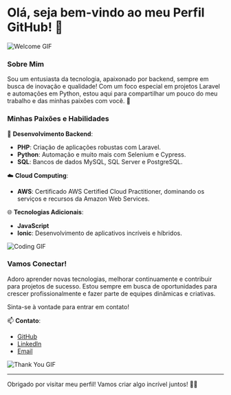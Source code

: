# Olá, seja bem-vindo ao meu Perfil GitHub! 👋

![Welcome GIF](https://media.giphy.com/media/v1.Y2lkPTc5MGI3NjExYmN1MzlyaG5hMmd1bTdpdmR3d2k1MGFmeDk5ZDg0NXdudnlzcmR2aCZlcD12MV9naWZzX3NlYXJjaCZjdD1n/YrZK1TSMNTNy1zhrd6/giphy.gif)

### Sobre Mim

Sou um entusiasta da tecnologia, apaixonado por backend, sempre em busca de inovação e qualidade! Com um foco especial em projetos Laravel e automações em Python, estou aqui para compartilhar um pouco do meu trabalho e das minhas paixões com você. 🎉

### Minhas Paixões e Habilidades

🚀 **Desenvolvimento Backend**:
- **PHP**: Criação de aplicações robustas com Laravel.
- **Python**: Automação e muito mais com Selenium e Cypress.
- **SQL**: Bancos de dados MySQL, SQL Server e PostgreSQL.

☁️ **Cloud Computing**:
- **AWS**: Certificado AWS Certified Cloud Practitioner, dominando os serviços e recursos da Amazon Web Services.

🌐 **Tecnologias Adicionais**:
- **JavaScript**
- **Ionic**: Desenvolvimento de aplicativos incríveis e híbridos.

![Coding GIF](https://media.giphy.com/media/CuuSHzuc0O166MRfjt/giphy.gif)

### Vamos Conectar!

Adoro aprender novas tecnologias, melhorar continuamente e contribuir para projetos de sucesso. Estou sempre em busca de oportunidades para crescer profissionalmente e fazer parte de equipes dinâmicas e criativas.

Sinta-se à vontade para entrar em contato!

📫 **Contato**:
- [GitHub](https://github.com/GabrielPauloMai/)
- [LinkedIn](https://www.linkedin.com/in/gabriel-mai/)
- [Email](mailto:gabrielmai1663@gmail.com)

![Thank You GIF](https://media.giphy.com/media/T9JtEyoJ43gY4wLOqW/giphy.gif)

---

Obrigado por visitar meu perfil! Vamos criar algo incrível juntos! 🚀✨
